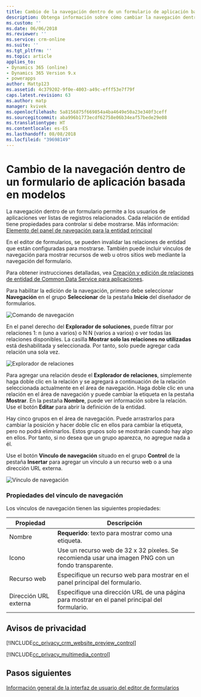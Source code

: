 ```yaml
---
title: Cambio de la navegación dentro de un formulario de aplicación basada en modelos en PowerApps | Microsoft Docs
description: Obtenga información sobre cómo cambiar la navegación dentro de un formulario.
ms.custom: ''
ms.date: 06/06/2018
ms.reviewer: ''
ms.service: crm-online
ms.suite: ''
ms.tgt_pltfrm: ''
ms.topic: article
applies_to:
- Dynamics 365 (online)
- Dynamics 365 Version 9.x
- powerapps
author: Mattp123
ms.assetid: 4c379202-9f0e-4003-a49c-efff53e7f79f
caps.latest.revision: 63
ms.author: matp
manager: kvivek
ms.openlocfilehash: 5a8156875f669854a4ba4649e50a23e340f3ceff
ms.sourcegitcommit: aba996b1773ecdf62758e06b34eaf57bede29e08
ms.translationtype: HT
ms.contentlocale: es-ES
ms.lasthandoff: 08/08/2018
ms.locfileid: "39698149"
---
```

# <a name="change-navigation-within-a-model-driven-app-form"></a>Cambio de la navegación dentro de un formulario de aplicación basada en modelos

 La navegación dentro de un formulario permite a los usuarios de aplicaciones ver listas de registros relacionados. Cada relación de entidad tiene propiedades para controlar si debe mostrarse. Más información: [Elemento del panel de navegación para la entidad principal](../common-data-service/create-edit-1n-relationships-solution-explorer.md#navigation-pane-item-for-primary-entity)  
  
 En el editor de formularios, se pueden invalidar las relaciones de entidad que están configuradas para mostrarse. También puede incluir vínculos de navegación para mostrar recursos de web u otros sitios web mediante la navegación del formulario.  
  
 Para obtener instrucciones detalladas, vea [Creación y edición de relaciones de entidad de Common Data Service para aplicaciones](../common-data-service/create-edit-entity-relationships.md).  
  
 Para habilitar la edición de la navegación, primero debe seleccionar **Navegación** en el grupo **Seleccionar** de la pestaña **Inicio** del diseñador de formularios.  
 
 ![Comando de navegación](media/navigation-command.png)
 
 En el panel derecho del **Explorador de soluciones**, puede filtrar por relaciones 1: n (uno a varios) o N:N (varios a varios) o ver todas las relaciones disponibles. La casilla **Mostrar solo las relaciones no utilizadas** está deshabilitada y seleccionada. Por tanto, solo puede agregar cada relación una sola vez.  
  
 ![Explorador de relaciones](media/relationship-explorer.png)

 Para agregar una relación desde el **Explorador de relaciones**, simplemente haga doble clic en la relación y se agregará a continuación de la relación seleccionada actualmente en el área de navegación. Haga doble clic en una relación en el área de navegación y puede cambiar la etiqueta en la pestaña **Mostrar**. En la pestaña **Nombre**, puede ver información sobre la relación. Use el botón **Editar** para abrir la definición de la entidad.  
  
 Hay cinco grupos en el área de navegación. Puede arrastrarlos para cambiar la posición y hacer doble clic en ellos para cambiar la etiqueta, pero no podrá eliminarlos. Estos grupos solo se mostrarán cuando hay algo en ellos. Por tanto, si no desea que un grupo aparezca, no agregue nada a él.  
  
 Use el botón **Vínculo de navegación** situado en el grupo **Control** de la pestaña **Insertar** para agregar un vínculo a un recurso web o a una dirección URL externa.  
 
 ![Vínculo de navegación](media/navigation-link.png)
 
<a name="BKMK_NavigationLinkProperties"></a>   
### <a name="navigation-link-properties"></a>Propiedades del vínculo de navegación  
 Los vínculos de navegación tienen las siguientes propiedades:  
  
|Propiedad|Descripción|  
|--------------|-----------------|  
|Nombre|**Requerido**: texto para mostrar como una etiqueta.|  
|Icono|Use un recurso web de 32 x 32 píxeles. Se recomienda usar una imagen PNG con un fondo transparente.|  
|Recurso web|Especifique un recurso web para mostrar en el panel principal del formulario.|  
|Dirección URL externa|Especifique una dirección URL de una página para mostrar en el panel principal del formulario.|  

<a name="BKMK_PrivacyNotices"></a>   

## <a name="privacy-notices"></a>Avisos de privacidad  
 [!INCLUDE[cc_privacy_crm_website_preview_control](../../includes/cc-privacy-crm-website-preview-control.md)]    
  
 [!INCLUDE[cc_privacy_multimedia_control](../../includes/cc-privacy-multimedia-control.md)]  

## <a name="next-steps"></a>Pasos siguientes

[Información general de la interfaz de usuario del editor de formularios](form-editor-user-interface-legacy.md)